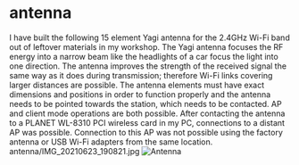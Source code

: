# antenna

I have built the following  15 element Yagi antenna for the 2.4GHz Wi-Fi band out of leftover materials in my workshop. The Yagi antenna focuses the RF energy into a narrow beam like the headlights of a car focus the light into one direction. The antenna improves the strength of the received signal the same way as it does during transmission; therefore Wi-Fi links covering larger distances are possible. The antenna elements must have exact dimensions and positions in order to function properly and the  antenna needs to be pointed towards the station, which needs to be contacted.   AP and client mode operations are both possible. After contacting the antenna to a PLANET WL-8310 PCI wireless card in my PC, connections to a distant AP was possible. Connection to this AP was not possible using the factory antenna or USB Wi-Fi adapters from the same location.
antenna/IMG_20210623_190821.jpg
![Antenna](antenna/IMG_20210623_190821.jpg)

